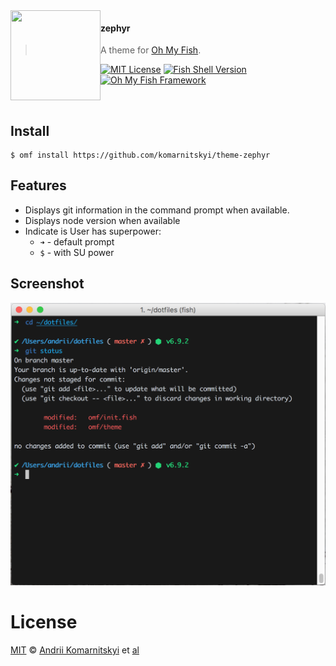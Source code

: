<img src="https://cdn.rawgit.com/oh-my-fish/oh-my-fish/e4f1c2e0219a17e2c748b824004c8d0b38055c16/docs/logo.svg" align="left" width="144px" height="144px"/>

#### zephyr
> A theme for [Oh My Fish][omf-link].

[![MIT License](https://img.shields.io/badge/license-MIT-007EC7.svg?style=flat-square)](/LICENSE)
[![Fish Shell Version](https://img.shields.io/badge/fish-v2.2.0-007EC7.svg?style=flat-square)](https://fishshell.com)
[![Oh My Fish Framework](https://img.shields.io/badge/Oh%20My%20Fish-Framework-007EC7.svg?style=flat-square)](https://www.github.com/oh-my-fish/oh-my-fish)

<br/>


## Install

```fish
$ omf install https://github.com/komarnitskyi/theme-zephyr
```


## Features

* Displays git information in the command prompt when available.
* Displays node version when available
* Indicate is User has superpower:
  * ```➜``` - default prompt
  * ```$``` - with SU power



## Screenshot

<p align="center">
<img src="/screenshot.png">
</p>


# License

[MIT][mit] © [Andrii Komarnitskyi][author] et [al][contributors]


[mit]:            https://opensource.org/licenses/MIT
[author]:         https://github.com/komarnitskyi
[contributors]:   https://github.com/komarnitskyi/theme-zephyr/graphs/contributors
[omf-link]:       https://www.github.com/oh-my-fish/oh-my-fish

[license-badge]:  https://img.shields.io/badge/license-MIT-007EC7.svg?style=flat-square
